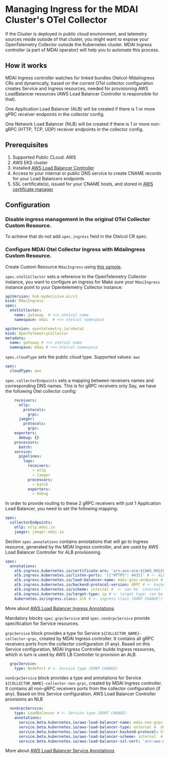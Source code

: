 # Managing Ingress for the MDAI Cluster's OTel Collector 

If the Cluster is deployed in public cloud environment, and telemetry sources reside outside of that cluster, 
you might want to expose your OpenTelemetry Collector outside the Kubernetes cluster. MDAI Ingress controller (a part of MDAI operator)
will help you to automate this process.

## How it works

MDAI Ingress controller watches for linked bundles Otelcol-MdaiIngress CRs and dynamically, based on the current OTel collector configuration creates 
Service and Ingress resources, needed for provisioning AWS LoadBalancer resources (AWS Load Balancer Controller is responsible for that).

One Application Load Balancer (ALB) will be created if there is 1 or more gPRC receiver endpoints in the collector config.

One Network Load Balancer (NLB) will be created if there is 1 or more non-gRPC (HTTP, TCP, UDP) receiver endpoints in the collector config.

## Prerequisites

1. Supported Public CLoud: AWS
2. AWS EKS cluster
3. Installed [AWS Load Balancer Controller](https://docs.aws.amazon.com/eks/latest/userguide/aws-load-balancer-controller.html)
4. Access to your internal or public DNS service to create CNAME records for your Load Balancers endpoints
5. SSL certificate(s), issued for your CNAME hosts, and stored in [AWS certificate manager](https://aws.amazon.com/certificate-manager/)

## Configuration

### Disable ingress management in the original OTel Collector Custom Resource.

To achieve that do not add `spec.ingress` field in the Otelcol CR spec.


###  Configure MDAI Otel Collector Ingress with MdaiIngress Custom Resource.

Create Custom Resource `MdaiIngress` using [this sample](../config/samples/hub_v1_mdaiingress.yaml).

`spec.otelCollector` sets a reference to the OpenTelemetry Collector instance, you want to configure an ingress for
Make sure your `MdaiIngress` instance point to your Opentelemetry Collector instance:

```yaml
apiVersion: hub.mydecisive.ai/v1
kind: MdaiIngress
spec:
  otelCollector:
    name: gateway  # <<< otelcol name
    namespace: mdai  # <<< otelcol namespace
```

```yaml
apiVersion: opentelemetry.io/vbeta1
kind: OpenTelemetryCollector
metadata:
  name: gateway # <<< otelcol name
  namespace: mdai # <<< otelcol namespace
```

`spec.cloudType` sets the public cloud type. Supported values: `aws`
```yaml
spec:
  cloudType: aws
```

`spec.collectorEndpoints` sets a mapping between receivers names and corresponding DNS names. This is for gRPC receivers only
Say, we have the following Otel collector config:
```yaml
    receivers:
      otlp:
        protocols:
          grpc:
      jaeger:
        protocols:
          grpc:
    exporters:
      debug: {}
    processors:
      batch:
    service:
      pipelines:
        logs:
          receivers:
            - otlp
            - jaeger
          processors:
            - batch
          exporters:
            - debug
```
In order to provide routing to these 2 gRPC receivers with just 1 Application Load Balancer, you need to set the following mapping:

```yaml
spec:
  collectorEndpoints:
    otlp: otlp.mdai.io
    jaeger: jaeger.mdai.io
```

Section `spec.annotations` contains annotations that will go to Ingress resource, generated by the MDAI Ingress controller, and are used by
AWS Load Balancer Controller for ALB provisioning.
```yaml
spec:
  annotations:
    alb.ingress.kubernetes.io/certificate-arn: 'arn:aws:acm:${AWS_REGION}:${AWS_ACCOUNT}:certificate/${AWS_CERT_ARN}' # <- certificate arn
    alb.ingress.kubernetes.io/listen-ports: '[{"HTTPS": 443}]' # <- ALB Listener ports
    alb.ingress.kubernetes.io/load-balancer-name: mdai-grpc-endpoint # <- (optional) name for the ALB
    alb.ingress.kubernetes.io/backend-protocol-version: GRPC # <- backend protocol (DONT CHANGE!)
    alb.ingress.kubernetes.io/scheme: internal #  <- can be 'internal' or 'internet-facing'
    alb.ingress.kubernetes.io/target-type: ip # <- target type: can be 'instance' or 'ip' 
    kubernetes.io/ingress.class: alb # <- ingress class (DONT CHANGE!)
```
More about [AWS Load Balancer Ingress Annotations](https://kubernetes-sigs.github.io/aws-load-balancer-controller/v2.2/guide/ingress/annotations/)


Mandatory blocks `spec.grpcService` and `spec.nonGrpcService` provide specification for Service resources.

`grpcService` block provides a type for Service `${COLLECTOR_NAME}-collector-grpc`, created by MDAI Ingress controller. 
It contains all gRPC receivers ports from the collector configuration (if any). Based on this Service configuration, MDAI Ingress Controller builds Ingress resources,
which in turn is used by AWS LB Controller to provision an ALB.
```yaml
  grpcService:
    type: NodePort # <- Service type (DONT CHANGE)
```

`nonGrpcService` block provides a type and annotations for Service `${COLLECTOR_NAME}-collector-non-grpc`, created by MDAI Ingress controller.
It contains all non-gRPC receivers ports from the collector configuration (if any). Based on this Service configuration, AWS Load Balancer Controller
provisions an NLB
```yaml
  nonGrpcService:
    type: LoadBalancer # <- Service type (DONT CHANGE)
    annotations:
      service.beta.kubernetes.io/aws-load-balancer-name: mdai-non-grpc-endpoint # <- (optional) name for the NLB 
      service.beta.kubernetes.io/aws-load-balancer-type: external #  DONT CHANGE, for more info: https://kubernetes-sigs.github.io/aws-load-balancer-controller/v2.2/guide/service/annotations/#lb-type
      service.beta.kubernetes.io/aws-load-balancer-backend-protocol: http # <- backend protocol (DONT CHANGE!)
      service.beta.kubernetes.io/aws-load-balancer-scheme: internal  # <- can be 'internal' or 'internet-facing'
      service.beta.kubernetes.io/aws-load-balancer-ssl-cert: 'arn:aws:acm:${AWS_REGION}:${AWS_ACCOUNT}:certificate/${AWS_CERT_ARN}'  # <- certificate arn
```
More about [AWS Load Balancer Service Annotations](https://kubernetes-sigs.github.io/aws-load-balancer-controller/v2.2/guide/service/annotations/)
